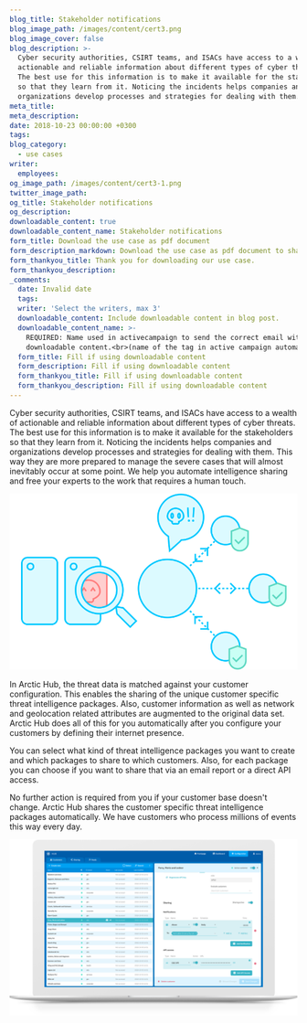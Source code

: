 ```yaml
---
blog_title: Stakeholder notifications
blog_image_path: /images/content/cert3.png
blog_image_cover: false
blog_description: >-
  Cyber security authorities, CSIRT teams, and ISACs have access to a wealth of
  actionable and reliable information about different types of cyber threats.
  The best use for this information is to make it available for the stakeholders
  so that they learn from it. Noticing the incidents helps companies and
  organizations develop processes and strategies for dealing with them.
meta_title:
meta_description:
date: 2018-10-23 00:00:00 +0300
tags:
blog_category:
  - use cases
writer:
  employees:
og_image_path: /images/content/cert3-1.png
twitter_image_path:
og_title: Stakeholder notifications
og_description:
downloadable_content: true
downloadable_content_name: Stakeholder notifications
form_title: Download the use case as pdf document
form_description_markdown: Download the use case as pdf document to share with your colleagues.
form_thankyou_title: Thank you for downloading our use case.
form_thankyou_description:
_comments:
  date: Invalid date
  tags:
  writer: 'Select the writers, max 3'
  downloadable_content: Include downloadable content in blog post.
  downloadable_content_name: >-
    REQUIRED: Name used in activecampaign to send the correct email with
    downloadable content.<br>(name of the tag in active campaign automation)
  form_title: Fill if using downloadable content
  form_description: Fill if using downloadable content
  form_thankyou_title: Fill if using downloadable content
  form_thankyou_description: Fill if using downloadable content
---
```


Cyber security authorities, CSIRT teams, and ISACs have access to a wealth of actionable and reliable information about different types of cyber threats. The best use for this information is to make it available for the stakeholders so that they learn from it. Noticing the incidents helps companies and organizations develop processes and strategies for dealing with them. This way they are more prepared to manage the severe cases that will almost inevitably occur at some point. We help you automate intelligence sharing and free your experts to the work that requires a human touch.

![](/images/content/cert3.svg)

In Arctic Hub, the threat data is matched against your customer configuration. This enables the sharing of the unique customer specific threat intelligence packages. Also, customer information as well as network and geolocation related attributes are augmented to the original data set. Arctic Hub does all of this for you automatically after you configure your customers by defining their internet presence.

You can select what kind of threat intelligence packages you want to create and which packages to share to which customers. Also, for each package you can choose if you want to share that via an email report or a direct API access.

No further action is required from you if your customer base doesn't change. Arctic Hub shares the customer specific threat intelligence packages automatically. We have customers who process millions of events this way every day.

![](/images/content/6-dissemination.png)

&nbsp;